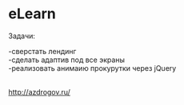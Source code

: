 # eLearn

Задачи:<br>

 -cверстать лендинг <br>
 -сделать адаптив под все экраны <br>
 -реализовать анимаию прокурутки через jQuery<br>
 <br>

http://azdrogov.ru/